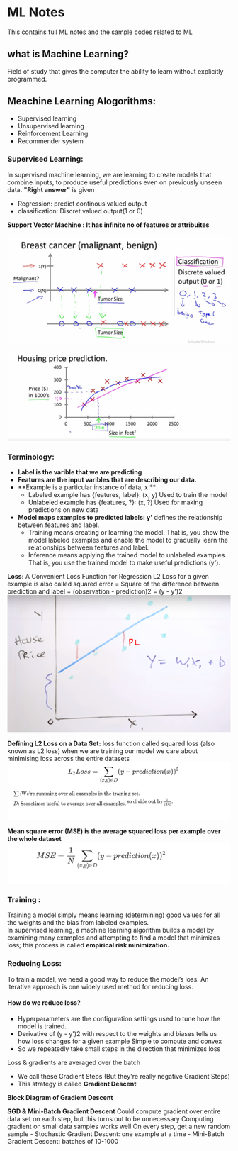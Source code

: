 # ML Notes
This contains full ML notes and the sample codes related to ML

## what is Machine Learning?
Field of study that gives the computer the ability to learn without explicitly programmed.

## Meachine Learning Alogorithms:
- Supervised learning 
- Unsupervised learning
- Reinforcement Learning
- Recommender system

### Supervised Learning:
In supervised machine learning, we are learning to create models that combine inputs, to produce useful predictions even on previously unseen data.
**"Right answer"** is given
- Regression: predict continous valued output
- classification: Discret valued output(1 or 0)

**Support Vector Machine : It has infinite no of features or attribuites**  

![alt text](https://raw.githubusercontent.com/joeljvari/ML-notes/master/breast%20cancer.PNG "fig-1 :Classification Problem Example")

![alt text](https://raw.githubusercontent.com/joeljvari/ML-notes/master/house%20price.PNG "fig-1 :Regression Problem Example")

### Terminology:
- **Label is the varible that we are predicting**
- **Features are the input varibles that are describing our data.**
- **Example is a particular instance of data, x **
     - Labeled example has {features, label}: (x, y)
            Used to train the model
     - Unlabeled example has {features, ?}: (x, ?)
            Used for making predictions on new data
- **Model maps examples to predicted labels: y'**
           defines the relationship between features and label.
     - Training means creating or learning the model. That is, you show the model labeled examples 
           and enable the model to gradually learn the relationships between features and label.
     - Inference means applying the trained model to unlabeled examples. 
           That is, you use the trained model to make useful predictions (y').                 

**Loss:**
A Convenient Loss Function for Regression
L2 Loss for a given example is also called squared error
= Square of the difference between prediction and label
= (observation - prediction)2
= (y - y')2
![alt text](https://raw.githubusercontent.com/joeljvari/ML-notes/master/house%20price%20vs%20sq%20foot.PNG "fig-3")

**Defining L2 Loss on a Data Set:**
 loss function called squared loss (also known as L2 loss)
when we are training our model we care about minimising loss across the entire datasets
![alt text](https://raw.githubusercontent.com/joeljvari/ML-notes/master/Defining%20L2%20Loss%20on%20a%20Data%20Set.PNG "fig-4")

**Mean square error (MSE) is the average squared loss per example over the whole dataset**
![alt text](https://raw.githubusercontent.com/joeljvari/ML-notes/master/MSE.PNG "fig-5")

### **Training :**
 Training a model simply means learning (determining) good values for all the weights and the bias from labeled examples.            
 In supervised learning, a machine learning algorithm builds a model by examining many examples and attempting to find a model that minimizes loss; this process is called **empirical risk minimization.**
 
### Reducing Loss:
To train a model, we need a good way to reduce the model’s loss. 
An iterative approach is one widely used method for reducing loss.
 
#### How do we reduce loss?
- Hyperparameters are the configuration settings used to tune how the model is trained.
- Derivative of (y - y')2 with respect to the weights and biases tells us how loss changes for a given example
  Simple to compute and convex
- So we repeatedly take small steps in the direction that minimizes loss

Loss & gradients are averaged over the batch
- We call these Gradient Steps (But they're really negative Gradient Steps)
- This strategy is called **Gradient Descent**

**Block Diagram of Gradient Descent**


**SGD & Mini-Batch Gradient Descent**
Could compute gradient over entire data set on each step, but this turns out to be unnecessary
Computing gradient on small data samples works well
On every step, get a new random sample
    - Stochastic Gradient Descent: one example at a time
    - Mini-Batch Gradient Descent: batches of 10-1000



